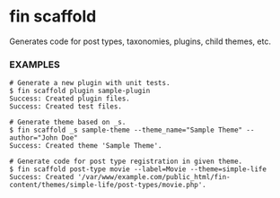 # fin scaffold

Generates code for post types, taxonomies, plugins, child themes, etc.

### EXAMPLES

    # Generate a new plugin with unit tests.
    $ fin scaffold plugin sample-plugin
    Success: Created plugin files.
    Success: Created test files.

    # Generate theme based on _s.
    $ fin scaffold _s sample-theme --theme_name="Sample Theme" --author="John Doe"
    Success: Created theme 'Sample Theme'.

    # Generate code for post type registration in given theme.
    $ fin scaffold post-type movie --label=Movie --theme=simple-life
    Success: Created '/var/www/example.com/public_html/fin-content/themes/simple-life/post-types/movie.php'.


